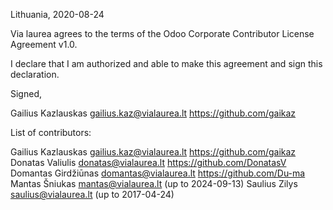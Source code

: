 Lithuania, 2020-08-24

Via laurea agrees to the terms of the Odoo Corporate Contributor License
Agreement v1.0.

I declare that I am authorized and able to make this agreement and sign this
declaration.

Signed,

Gailius Kazlauskas gailius.kaz@vialaurea.lt https://github.com/gaikaz

List of contributors:

Gailius Kazlauskas gailius.kaz@vialaurea.lt https://github.com/gaikaz
Donatas Valiulis donatas@vialaurea.lt https://github.com/DonatasV
Domantas Girdžiūnas domantas@vialaurea.lt https://github.com/Du-ma
Mantas Šniukas mantas@vialaurea.lt (up to 2024-09-13)
Saulius Zilys saulius@vialaurea.lt (up to 2017-04-24)
